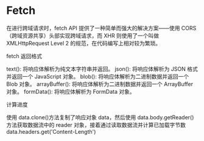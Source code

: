 # Fetch

在进行跨域请求时，fetch API 提供了一种简单而强大的解决方案——使用 CORS（跨域资源共享）头部实现跨域请求，而 XHR 则使用了一个叫做 XMLHttpRequest Level 2 的规范，在代码编写上相对较为繁琐。

fetch 返回格式

text(): 将响应体解析为纯文本字符串并返回。
json(): 将响应体解析为 JSON 格式并返回一个 JavaScript 对象。
blob(): 将响应体解析为二进制数据并返回一个 Blob 对象。
arrayBuffer(): 将响应体解析为二进制数据并返回一个 ArrayBuffer 对象。
formData(): 将响应体解析为 FormData 对象。

计算进度

使用 data.clone()方法复制了响应对象 data，然后使用 data.body.getReader()方法获取数据流中的 reader 对象，接着通过读取数据流并计算已加载字节数 data.headers.get('Content-Length')
